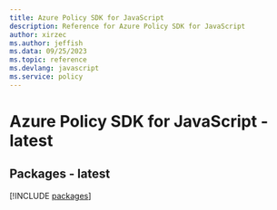 ```yaml
---
title: Azure Policy SDK for JavaScript
description: Reference for Azure Policy SDK for JavaScript
author: xirzec
ms.author: jeffish
ms.data: 09/25/2023
ms.topic: reference
ms.devlang: javascript
ms.service: policy
---
```

# Azure Policy SDK for JavaScript - latest
## Packages - latest
[!INCLUDE [packages](policy-index.md)]